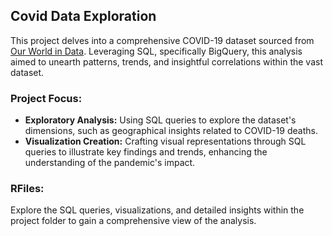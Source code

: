 ## Covid Data Exploration

This project delves into a comprehensive COVID-19 dataset sourced from [Our World in Data](https://ourworldindata.org/covid-deaths). Leveraging SQL, specifically BigQuery, this analysis aimed to unearth patterns, trends, and insightful correlations within the vast dataset.

### Project Focus:

- **Exploratory Analysis:** Using SQL queries to explore the dataset's dimensions, such as geographical insights related to COVID-19 deaths.
- **Visualization Creation:** Crafting visual representations through SQL queries to illustrate key findings and trends, enhancing the understanding of the pandemic's impact.

### RFiles:

Explore the SQL queries, visualizations, and detailed insights within the project folder to gain a comprehensive view of the analysis.
